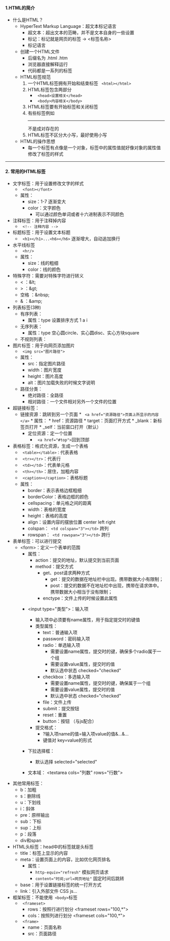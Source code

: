 #### 1.HTML的简介
* 什么是HTML？
    - HyperText Markup Language：超文本标记语言
        * 超文本：超出文本的范畴，并不是文本自身的一些设置
        * 标记：标记就是网页的标签 -> <标签名称>
        * 标记语言
    - 创建一个HTML文件
        * 后缀名为 .html .htm
        * 浏览器直接解释运行
        * 代码都是一系列的标签
    - HTML标签规范
        1. 一个HTML标签拥有开始和结束标签 ` <html></html>`
        2. HTML标签包含两部分
            - ` <head>设置相关</head>`
            - ` <body>内容相关</body>`
        3. HTML标签要有开始标签和关闭标签
        4. 有些标签例如<br/> <hr/>不是成对存在的
        5. HTML标签不区分大小写，最好使用小写
    - HTML的操作思想
        * 每一个标签有点像是一个对象，标签中的属性值就好像对象的属性值修改了标签的样式
---        
#### 2. 常用的HTML标签
* 文字标签：用于设置修改文字的样式
    - ` <font></font>`
    - 属性：
        * size：1-7 逐渐变大
        * color：文字颜色
            - 可以通过颜色单词或者十六进制表示不同颜色
* 注释标签：用于注释掉内容
    - ` <!-- 注释内容 -->`
* 标题标签：用于设置文本标题
    - ` <h1></h1>...<h6></h6>` 逐渐增大，自动追加换行
* 水平线标签
    - ` <hr/>`
    - 属性：
        * size：线的粗细
        * color：线的颜色
* 特殊字符：需要对特殊字符进行转义
    - < ：\&lt;
    - \> ：\&gt;
    - 空格 ：\&nbsp;
    - & ：\&amp;
* 列表标签(3种)
    - 有序列表：
        * 属性：type 设置排序方式 1 a i
    - 无序列表：
        * 属性：type 空心圆circle、实心圆disc、实心方块square
    - 不规则列表：
* 图片标签：用于向网页添加图片
    - ` <img src="图片路径">`
    - 属性：
        * src：指定图片路径
        * width：图片宽度
        * height：图片高度
        * alt：图片加载失败的时候文字说明
    - 路径分类：
        * 绝对路径：全路径
        * 相对路径：一个文件相对另外一个文件的位置
* 超链接标签：
    - 链接资源：跳转到另一个页面
            * ` <a href="资源路径">页面上所显示的内容</a>`
            * 属性：
                * href：资源路径
                * target：页面打开方式
                    * _blank：新标签页打开
                    * _self：当前窗口打开（默认）
        - 定位资源：定一个位置
            * ` <a href="#top">`回到顶部</a>
* 表格标签：格式化资源，生成一个表格
    - ` <table></table>：`代表表格
    - ` <tr></tr>`：代表行
    - ` <td></td>`：代表单元格
    - ` <th></th>`：居住，加粗内容
    - ` <caption></caption>`：表格标题
    - 属性：
        * border：表示表格边框粗细
        * borderColor：表格边框的颜色
        * cellspacing：单元格之间的距离
        * width：表格的宽度
        * height：表格的高度
        * align：设置内容的摆放位置 center left right
        * colspan：` <td colspan="3"></td>` 跨列
        * rowspan：` <td rowspan="3"></td>` 跨行
* 表单标签：可以进行提交
    - \<form></form>：定义一个表单的范围
        * 属性：
            - action：提交的地址，默认提交到当前页面
            - method：提交方式
                * get、post请求两种方式
                    - get：提交的数据在地址栏中出现。携带数据大小有限制；
                    - post：提交的数据不在地址栏中出现，携带在请求体中。携带数据大小相当于没有限制；
                * enctype：文件上传的时候设置此属性
        - \<input type="类型">：输入项
            * 输入项中必须要有name属性，用于指定提交时的键值
            * 类型属性：
                - text：普通输入项
                - password：密码输入项
                - radio：单选输入项
                    * 需要设置name属性，提交时的键，确保多个radio属于一个组
                    * 需要设置value属性，提交时的值
                    * 默认选中状态 checked="checked"
                - checkbox：多选输入项
                    * 需要设置name属性，提交时的键，确保属于一个组
                    * 需要设置value属性，提交时的值
                    * 默认选中状态 checked="checked"
                - file：文件上传
                - submit：提交按钮
                - reset：重置
                - button：按钮 （与js配合）
            * 提交格式：
                - ?输入项name的值=输入项value的值&...&...
                - 键值对 key=value的形式

        - 下拉选择框：
            * 默认选择 selected="selected"
        - 文本域：
            \<textarea cols="列数" rows="行数"></textarea>
* 其他常用标签：
    - b：加粗
    - s：删除线
    - u：下划线
    - i：斜体
    - pre：原样输出
    - sub：下标
    - sup：上标
    - p：段落
    - div和span
* HTML头标签：head中的标签就是头标签
    - title：标签上显示的内容
    - meta：设置页面上的内容，比如优化网页排名
        * 属性：
            - `http-equiv="refresh"` 模拟网页请求
            - `content="时间;url=网页地址"` 固定时间后跳转
    - base：用于设置链接标签的统一打开方式
    - link：引入外部文件 CSS js...
* 框架标签：不能使用` <body>`标签
    - ` <frameset>`
        - rows：按照行进行划分 \<frameset rows="100,*">
        - cols：按照列进行划分 \<frameset cols="100,*">
    - ` <frame>`
        - name：页面名称
        - src：页面路径
